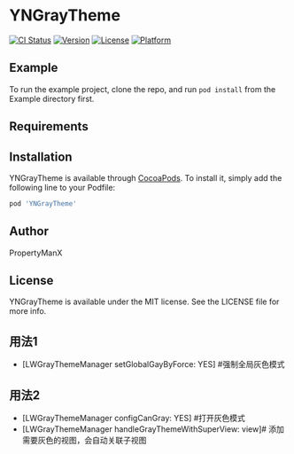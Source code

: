 # YNGrayTheme

[![CI Status](https://img.shields.io/travis/PropertyManX/YNGrayTheme.svg?style=flat)](https://travis-ci.org/PropertyManX/YNGrayTheme)
[![Version](https://img.shields.io/cocoapods/v/YNGrayTheme.svg?style=flat)](https://cocoapods.org/pods/YNGrayTheme)
[![License](https://img.shields.io/cocoapods/l/YNGrayTheme.svg?style=flat)](https://cocoapods.org/pods/YNGrayTheme)
[![Platform](https://img.shields.io/cocoapods/p/YNGrayTheme.svg?style=flat)](https://cocoapods.org/pods/YNGrayTheme)

## Example

To run the example project, clone the repo, and run `pod install` from the Example directory first.

## Requirements

## Installation

YNGrayTheme is available through [CocoaPods](https://cocoapods.org). To install
it, simply add the following line to your Podfile:

```ruby
pod 'YNGrayTheme'
```

## Author

PropertyManX

## License

YNGrayTheme is available under the MIT license. See the LICENSE file for more info.

## 用法1

* [LWGrayThemeManager setGlobalGayByForce: YES] #强制全局灰色模式

## 用法2
* [LWGrayThemeManager configCanGray: YES] #打开灰色模式 
* [LWGrayThemeManager handleGrayThemeWithSuperView: view]# 添加需要灰色的视图，会自动关联子视图
